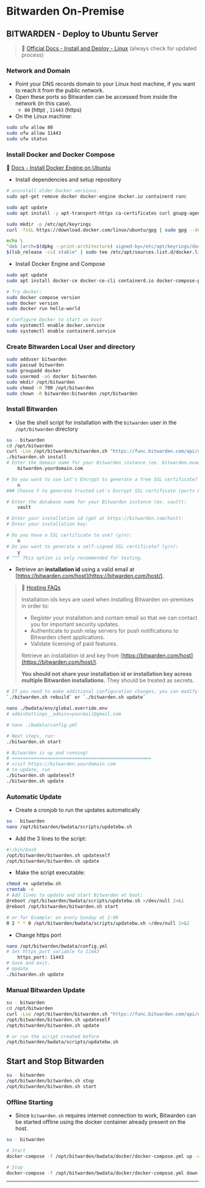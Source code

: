 # Bitwarden On-Premise

## BITWARDEN - Deploy to Ubuntu Server

> 🔗 [Official Docs - Install and Deploy - Linux](https://bitwarden.com/help/install-on-premise-linux/) (always check for updated process)

### Network and Domain

- Point your DNS records domain to your Linux host machine, if you want to reach it from the public network.
- Open these ports so Bitwarden can be accessed from inside the network (in this case).
  - `80` (http) , `11443` (https)
- On the Linux machine:

```bash
sudo ufw allow 80
sudo ufw allow 11443
sudo ufw status
```

### Install Docker and Docker Compose

🔗 [Docs - Install Docker Engine on Ubuntu](https://docs.docker.com/engine/install/ubuntu/#install-using-the-repository)

- Install dependencies and setup repository

```bash
# uninstall older Docker versions:
sudo apt-get remove docker docker-engine docker.io containerd runc

sudo apt update
sudo apt install -y apt-transport-https ca-certificates curl gnupg-agent software-properties-common lsb-release
```

```bash
sudo mkdir -p /etc/apt/keyrings
curl -fsSL https://download.docker.com/linux/ubuntu/gpg | sudo gpg --dearmor -o /etc/apt/keyrings/docker.gpg

echo \
"deb [arch=$(dpkg --print-architecture) signed-by=/etc/apt/keyrings/docker.gpg] https://download.docker.com/linux/ubuntu \
$(lsb_release -cs) stable" | sudo tee /etc/apt/sources.list.d/docker.list > /dev/null
```

- Install Docker Engine and Compose

```bash
sudo apt update
sudo apt install docker-ce docker-ce-cli containerd.io docker-compose-plugin

# Try docker:
sudo docker compose version
sudo docker version
sudo docker run hello-world

# Configure Docker to start on boot
sudo systemctl enable docker.service
sudo systemctl enable containerd.service
```

### Create Bitwarden Local User and directory

```bash
sudo adduser bitwarden
sudo passwd bitwarden
sudo groupadd docker
sudo usermod -aG docker bitwarden
sudo mkdir /opt/bitwarden
sudo chmod -R 700 /opt/bitwarden
sudo chown -R bitwarden:bitwarden /opt/bitwarden
```

### Install Bitwarden

- Use the shell script for installation with the `bitwarden` user in the `/opt/bitwarden` directory

```bash
su - bitwarden
cd /opt/bitwarden
curl -Lso /opt/bitwarden/bitwarden.sh "https://func.bitwarden.com/api/dl/?app=self-host&platform=linux" && chmod 700 /opt/bitwarden/bitwarden.sh
./bitwarden.sh install
# Enter the domain name for your Bitwarden instance (ex. bitwarden.example.com):
	bitwarden.yourdomain.com

# Do you want to use Let's Encrypt to generate a free SSL certificate? (y/n):
	n
### Choose Y to generate trusted Let's Encrypt SSL certificate (ports 80 and 443 have to be open for certbot)

# Enter the database name for your Bitwarden instance (ex. vault):
	vault

# Enter your installation id (get at https://bitwarden.com/host):
# Enter your installation key:

# Do you have a SSL certificate to use? (y/n):
	n
# Do you want to generate a self-signed SSL certificate? (y/n):
	y
# ^^^ This option is only recommended for testing.

```

- Retrieve an **installation id** using a valid email at [https://bitwarden.com/host](https://bitwarden.com/host/).

> 🔗 [Hosting FAQs](https://bitwarden.com/help/hosting-faqs/#general)
>
> Installation ids keys are used when installing Bitwarden on-premises in order to:
>
> - Register your installation and contain email so that we can contact you for important security updates.
> - Authenticate to push relay servers for push notifications to Bitwarden client applications.
> - Validate licensing of paid features.
>
> Retrieve an installation id and key from [https://bitwarden.com/host](https://bitwarden.com/host/).
>
> **You should not share your installation id or installation key across multiple Bitwarden installations.** They should be treated as secrets.

```bash
# If you need to make additional configuration changes, you can modify the settings in `./bwdata/config.yml` and then run:
`./bitwarden.sh rebuild` or `./bitwarden.sh update`

nano ./bwdata/env/global.override.env
# adminSettings__admins=yourmail@gmail.com

# nano ./bwdata/config.yml

# Next steps, run:
./bitwarden.sh start

# Bitwarden is up and running!
# ===================================================
# visit https://bitwarden.yourdomain.com
# to update, run
./bitwarden.sh updateself
./bitwarden.sh update
```

### Automatic Update

- Create a cronjob to run the updates automatically

```bash
su - bitwarden
nano /opt/bitwarden/bwdata/scripts/updatebw.sh
```

- Add the 3 lines to the script:

```bash
#!/bin/bash
/opt/bitwarden/bitwarden.sh updateself
/opt/bitwarden/bitwarden.sh update
```

- Make the script executable:

```bash
chmod +x updatebw.sh
crontab -e
# Add lines to update and start Bitwarden at boot:
@reboot /opt/bitwarden/bwdata/scripts/updatebw.sh >/dev/null 2>&1
@reboot /opt/bitwarden/bitwarden.sh start

# or for Example: on every Sunday at 2:00 
0 2 * * 0 /opt/bitwarden/bwdata/scripts/updatebw.sh >/dev/null 2>&1
```

- Change https port

```bash
nano /opt/bitwarden/bwdata/config.yml
# Set https_port variable to 11443
	https_port: 11443
# Save and exit.
# Update
./bitwarden.sh update
```

### Manual Bitwarden Update

```bash
su - bitwarden
cd /opt/bitwarden
curl -Lso /opt/bitwarden/bitwarden.sh "https://func.bitwarden.com/api/dl/?app=self-host&platform=linux" && chmod 700 /opt/bitwarden/bitwarden.sh
/opt/bitwarden/bitwarden.sh updateself
/opt/bitwarden/bitwarden.sh update

# or run the script created before
/opt/bitwarden/bwdata/scripts/updatebw.sh
```

## Start and Stop Bitwarden

```bash
su - bitwarden
/opt/bitwarden/bitwarden.sh stop
/opt/bitwarden/bitwarden.sh start
```

### Offline Starting

- Since `bitwarden.sh` requires internet connection to work, Bitwarden can be started offline using the docker container already present on the host.

```bash
su - bitwarden

# Start
docker-compose -f /opt/bitwarden/bwdata/docker/docker-compose.yml up -d

# Stop
docker-compose -f /opt/bitwarden/bwdata/docker/docker-compose.yml down
```

------

